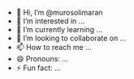 - 👋 Hi, I’m @murosolimaran
- 👀 I’m interested in ...
- 🌱 I’m currently learning ...
- 💞️ I’m looking to collaborate on ...
- 📫 How to reach me ...
- 😄 Pronouns: ...
- ⚡ Fun fact: ...

<!---
murosolimaran/murosolimaran is a ✨ special ✨ repository because its `README.md` (this file) appears on your GitHub profile.
You can click the Preview link to take a look at your changes.
--->
